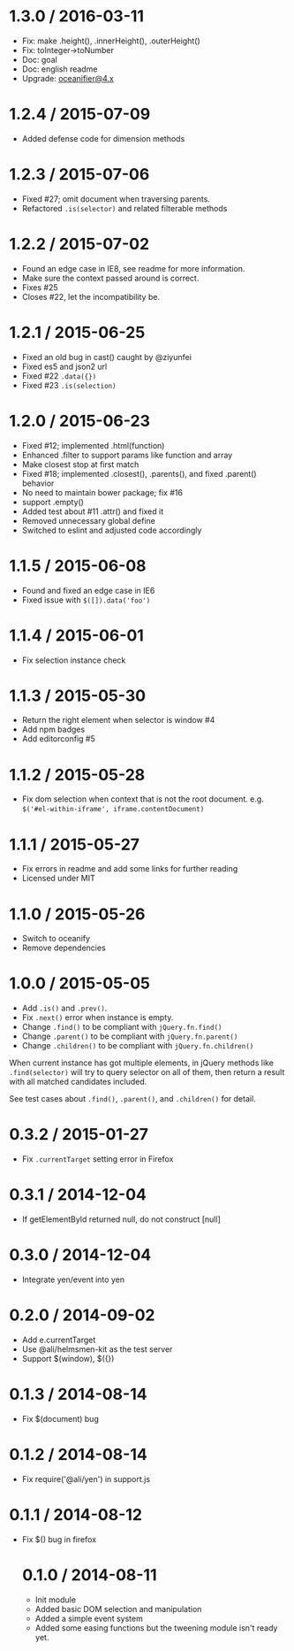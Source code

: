 
1.3.0 / 2016-03-11
==================

  * Fix: make .height(), .innerHeight(), .outerHeight()
  * Fix: toInteger->toNumber
  * Doc: goal
  * Doc: english readme
  * Upgrade: oceanifier@4.x


1.2.4 / 2015-07-09
==================

 * Added defense code for dimension methods


1.2.3 / 2015-07-06
==================

 * Fixed #27; omit document when traversing parents.
 * Refactored `.is(selector)` and related filterable methods


1.2.2 / 2015-07-02
==================

 * Found an edge case in IE8, see readme for more information.
 * Make sure the context passed around is correct. 
 * Fixes #25
 * Closes #22, let the incompatibility be.


1.2.1 / 2015-06-25
==================

 * Fixed an old bug in cast() caught by @ziyunfei
 * Fixed es5 and json2 url
 * Fixed #22 `.data({})`
 * Fixed #23 `.is(selection)`

1.2.0 / 2015-06-23
==================

 * Fixed #12; implemented .html(function)
 * Enhanced .filter to support params like function and array
 * Make closest stop at first match
 * Fixed #18; implemented .closest(), .parents(), and fixed .parent() behavior
 * No need to maintain bower package; fix #16
 * support .empty()
 * Added test about #11 .attr() and fixed it
 * Removed unnecessary global define
 * Switched to eslint and adjusted code accordingly


1.1.5 / 2015-06-08
==================

 * Found and fixed an edge case in IE6
 * Fixed issue with `$([]).data('foo')`


1.1.4 / 2015-06-01
==================

 * Fix selection instance check


1.1.3 / 2015-05-30
==================

 * Return the right element when selector is window #4
 * Add npm badges
 * Add editorconfig #5


1.1.2 / 2015-05-28
==================

 * Fix dom selection when context that is not the root document.
   e.g. `$('#el-within-iframe', iframe.contentDocument)`


1.1.1 / 2015-05-27
==================

 * Fix errors in readme and add some links for further reading
 * Licensed under MIT


1.1.0 / 2015-05-26
==================

 * Switch to oceanify
 * Remove dependencies


1.0.0 / 2015-05-05
==================

 * Add `.is()` and `.prev()`.
 * Fix `.next()` error when instance is empty.
 * Change `.find()` to be compliant with `jQuery.fn.find()`
 * Change `.parent()` to be compliant with `jQuery.fn.parent()`
 * Change `.children()` to be compliant with `jQuery.fn.children()`

When current instance has got multiple elements, in jQuery methods like
`.find(selector)` will try to query selector on all of them, then return a
result with all matched candidates included.

See test cases about `.find()`, `.parent()`, and `.children()` for detail.


0.3.2 / 2015-01-27
==================

 * Fix `.currentTarget` setting error in Firefox


0.3.1 / 2014-12-04
==================

 * If getElementById returned null, do not construct [null]


0.3.0 / 2014-12-04
==================

 * Integrate yen/event into yen


0.2.0 / 2014-09-02
==================

 * Add e.currentTarget
 * Use @ali/helmsmen-kit as the test server
 * Support $(window), $({})


0.1.3 / 2014-08-14
==================

 * Fix $(document) bug


0.1.2 / 2014-08-14
==================

 * Fix require('@ali/yen') in support.js


0.1.1 / 2014-08-12
==================

 * Fix $(<object>) bug in firefox


0.1.0 / 2014-08-11
==================

 * Init module
 * Added basic DOM selection and manipulation
 * Added a simple event system
 * Added some easing functions but the tweening module isn't ready yet.
